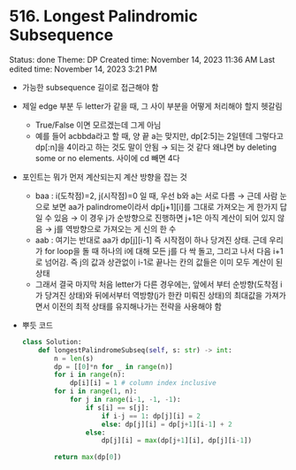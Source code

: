 # 516. Longest Palindromic Subsequence

Status: done
Theme: DP
Created time: November 14, 2023 11:36 AM
Last edited time: November 14, 2023 3:21 PM

- 가능한 subsequence 길이로 접근해야 함
- 제일 edge 부분 두 letter가 같을 때, 그 사이 부분을 어떻게 처리해야 할지 헷갈림
    - True/False 이면 모르겠는데 그게 아님
    - 예를 들어 acbbda라고 할 때, 양 끝 a는 맞지만, dp[2:5]는 2일텐데 그렇다고 dp[:n]을 4이라고 하는 것도 말이 안됨 → 되는 것 같다 왜냐면 by deleting some or no elements. 사이에 cd 빼면 4다
- 포인트는 뭐가 먼저 계산되는지 계산 방향을 잡는 것
    - baa : i(도착점)=2, j(시작점)=0 일 때, 우선 b와 a는 서로 다름 → 근데 사람 눈으로 보면 aa가 palindrome이라서 dp[j+1][i]를 그대로 가져오는 게 한가지 답일 수 있음 → 이 경우 j가 순방향으로 진행하면 j+1은 아직 계산이 되어 있지 않음 → j를 역방향으로 가져오는 게 신의 한 수
    - aab : 여기는 반대로 aa가 dp[j][i-1] 즉 시작점이 하나 당겨진 상태. 근데 우리가 for loop을 돌 때 하나의 i에 대해 모든 j를 다 싹 돌고, 그리고 나서 다음 i+1로 넘어감. 즉 j의 값과 상관없이 i-1로 끝나는 칸의 값들은 이미 모두 계산이 된 상태
    - 그래서 결국 마지막 처음 letter가 다른 경우에는, 앞에서 부터 순방향(도착점 i가 당겨진 상태)와 뒤에서부터 역방향(j가 한칸 미뤄진 상태)의 최대값을 가져가면서 이전의 최적 상태를 유지해나가는 전략을 사용해야 함
- 뿌듯 코드
    
    ```python
    class Solution:
        def longestPalindromeSubseq(self, s: str) -> int:
            n = len(s)
            dp = [[0]*n for _ in range(n)]
            for i in range(n):
                dp[i][i] = 1 # column index inclusive
            for i in range(1, n):
                for j in range(i-1, -1, -1):
                    if s[i] == s[j]:
                        if i-j == 1: dp[j][i] = 2 
                        else: dp[j][i] = dp[j+1][i-1] + 2 
                    else:
                        dp[j][i] = max(dp[j+1][i], dp[j][i-1])
                
            return max(dp[0])
    ```
